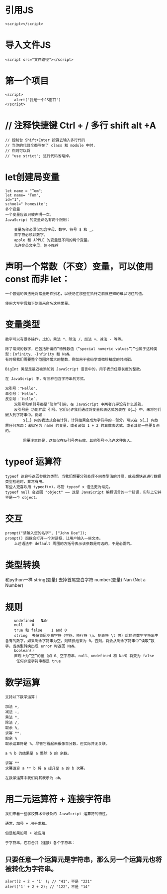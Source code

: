 # 引用JS
    <script></script>
#  导入文件JS
    <script src="文件路径"></script>
# 第一个项目
    <script>
        alert("我是一个JS窗口")
    </script>
# // 注释快捷键 Ctrl + / 多行 shift alt +A 
    // 控制台 Shift+Enter 按键去输入多行代码
    // 当你的代码全都写在了 class 和 module 中时，
    // 你则可以将 
    // "use strict"; 这行代码省略掉。
<!-- 这一行代码是启用严格模式 -->
# let创建局变量
    let name = "Tom";
    let name= "Tom",
    id="1",
    school=" homesite';
    多个变量
    一个变量应该只被声明一次。
    JavaScript 的变量命名有两个限制：

        变量名称必须仅包含字母、数字、符号 $ 和 _。
        首字符必须非数字。
        apple 和 APPLE 的变量是不同的两个变量。
        允许非英文字母，但不推荐
# 声明一个常数（不变）变量，可以使用 const 而非 let：
    一个普遍的做法是将常量用作别名，以便记住那些在执行之前就已知的难以记住的值。

    使用大写字母和下划线来命名这些常量。

# 变量类型
    数字可以有很多操作，比如，乘法 *、除法 /、加法 +、减法 - 等等。

    除了常规的数字，还包括所谓的“特殊数值（“special numeric values”）”也属于这种类型：Infinity、-Infinity 和 NaN。
    有时候我们需要整个范围非常大的整数，例如用于密码学或微秒精度的时间戳。

    BigInt 类型是最近被添加到 JavaScript 语言中的，用于表示任意长度的整数。

    在 JavaScript 中，有三种包含字符串的方式。

    双引号："Hello".
    单引号：'Hello'.
    反引号：`Hello`.
        双引号和单引号都是“简单”引用，在 JavaScript 中两者几乎没有什么差别。
        反引号是 功能扩展 引号。它们允许我们通过将变量和表达式包装在 ${…} 中，来将它们嵌入到字符串中。例如：
            ${…} 内的表达式会被计算，计算结果会成为字符串的一部分。可以在 ${…} 内放置任何东西：诸如名为 name 的变量，或者诸如 1 + 2 的算数表达式，或者其他一些更复杂的。

            需要注意的是，这仅仅在反引号内有效，其他引号不允许这种嵌入。

# typeof 运算符
    typeof 运算符返回参数的类型。当我们想要分别处理不同类型值的时候，或者想快速进行数据类型检验时，非常有用。
    有些人更喜欢用 typeof(x)，尽管 typeof x 语法更为常见。
    typeof null 会返回 "object" —— 这是 JavaScript 编程语言的一个错误，实际上它并不是一个 object。

# 交互
    prompt("请输入您的名字", ["John Doe"]);
    prompt() 函数会打开一个对话框，让用户输入一些文本。
        上述语法中 default 周围的方括号表示该参数是可选的，不是必需的。

# 类型转换
  和python一样
  string(变量)	去掉首尾空白字符
  number(变量)
  Nan (Not a Number)
  # 规则
    
        undefined	NaN
        null	0
        true 和 false	1 and 0
        string	去掉首尾空白字符（空格、换行符 \n、制表符 \t 等）后的纯数字字符串中含有的数字。如果剩余字符串为空，则转换结果为 0。否则，将会从剩余字符串中“读取”数字。当类型转换出现 error 时返回 NaN。
        boolean()
        直观上为“空”的值（如 0、空字符串、null、undefined 和 NaN）将变为 false
         任何非空字符串都是 true
# 数学运算
    支持以下数学运算：

    加法 +,
    减法 -,
    乘法 *,
    除法 /,
    取余 %,
    求幂 **.
    取余 %
    取余运算符是 %，尽管它看起来很像百分数，但实际并无关联。

    a % b 的结果是 a 整除 b 的 余数。

    求幂 **
    求幂运算 a ** b 将 a 提升至 a 的 b 次幂。

    在数学运算中我们将其表示为 ab。


# 用二元运算符 + 连接字符串
    我们来看一些学校算术未涉及的 JavaScript 运算符的特性。

    通常，加号 + 用于求和。

    但是如果加号 + 被应用

    于字符串，它将合并（连接）各个字符串：
## 只要任意一个运算元是字符串，那么另一个运算元也将被转化为字符串。
    alert(2 + 2 + '1' ); // "41"，不是 "221"
    alert('1' + 2 + 2); // "122"，不是 "14"
